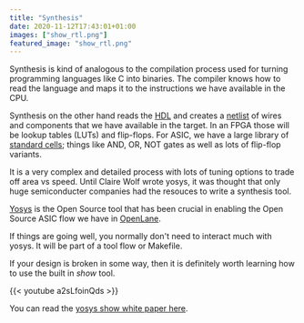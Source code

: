 ```yaml
---
title: "Synthesis"
date: 2020-11-12T17:43:01+01:00
images: ["show_rtl.png"]
featured_image: "show_rtl.png"
---
```


Synthesis is kind of analogous to the compilation process used for turning programming languages like C into binaries. The compiler knows how to read the language and maps it to the instructions we have available in the CPU.

Synthesis on the other hand reads the [HDL](/terminology/hdl) and creates a [netlist](/terminology/netlist) of wires and components that we have available in the target. 
In an FPGA those will be lookup tables (LUTs) and flip-flops. 
For ASIC, we have a large library of [standard cells](/terminology/standardcell); things like AND, OR, NOT gates as well as lots of flip-flop variants. 

It is a very complex and detailed process with lots of tuning options to trade off area vs speed. Until Claire Wolf wrote yosys, it was thought that only huge semiconducter companies
had the resouces to write a synthesis tool.

[Yosys](https://github.com/YosysHQ/yosys) is the Open Source tool that has been crucial in enabling the Open Source ASIC flow we have in [OpenLane](/terminology/openlane).

If things are going well, you normally don't need to interact much with yosys. It will be part of a tool flow or Makefile.

If your design is broken in some way, then it is definitely worth learning how to use the built in _show_ tool.

{{< youtube a2sLfoinQds >}}

You can read the [yosys show white paper here](http://bygone.clairexen.net/yosys/files/yosys_appnote_011_design_investigation.pdf).
